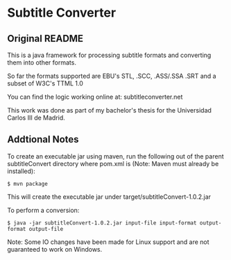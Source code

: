 Subtitle Converter
==================

Original README
---------------
This is a java framework for processing subtitle formats and converting them into other formats.

So far the formats supported are EBU's STL, .SCC, .ASS/.SSA .SRT and a subset of W3C's TTML 1.0

You can find the logic working online at: subtitleconverter.net

This work was done as part of my bachelor's thesis for the Universidad Carlos III de Madrid.

Addtional Notes
---------------
To create an executable jar using maven, run the following out of the parent
subtitleConvert directory where pom.xml is (Note: Maven must already be installed):

    $ mvn package

This will create the executable jar under target/subtitleConvert-1.0.2.jar

To perform a conversion:

    $ java -jar subtitleConvert-1.0.2.jar input-file input-format output-format output-file

Note: Some IO changes have been made for Linux support and are not guaranteed
to work on Windows.
